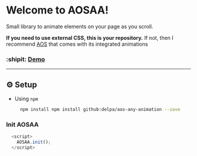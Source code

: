 Welcome to AOSAA!
=================

Small library to animate elements on your page as you scroll.

**If you need to use external CSS, this is your repository.**
If not, then I recommend [AOS](http://michalsnik.github.io/aos/) that comes with its integrated animations
### :shipit: [Demo](http://Delpa.github.io/aos-any-animation/)
----------

## ⚙ Setup
- Using `npm`
    
    ```bash
      npm install npm install github:delpa/aos-any-animation --save
    ```
### Init AOSAA

```javascript
  <script>
    AOSAA.init();
  </script>
```
